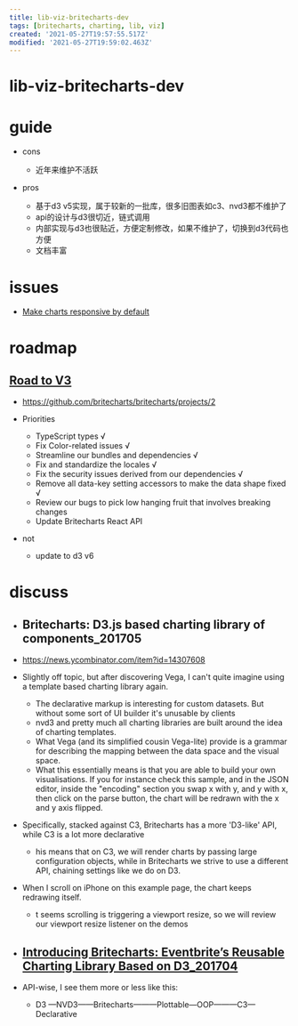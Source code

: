 ```yaml
---
title: lib-viz-britecharts-dev
tags: [britecharts, charting, lib, viz]
created: '2021-05-27T19:57:55.517Z'
modified: '2021-05-27T19:59:02.463Z'
---
```


# lib-viz-britecharts-dev

# guide
- cons
  - 近年来维护不活跃

- pros
  - 基于d3 v5实现，属于较新的一批库，很多旧图表如c3、nvd3都不维护了
  - api的设计与d3很切近，链式调用
  - 内部实现与d3也很贴近，方便定制修改，如果不维护了，切换到d3代码也方便
  - 文档丰富
# issues
- [Make charts responsive by default](https://github.com/britecharts/britecharts/issues/110)
# roadmap

## [Road to V3](https://github.com/britecharts/britecharts/issues/870)

- https://github.com/britecharts/britecharts/projects/2

- Priorities
  - TypeScript types √
  - Fix Color-related issues √
  - Streamline our bundles and dependencies √
  - Fix and standardize the locales √
  - Fix the security issues derived from our dependencies √
  - Remove all data-key setting accessors to make the data shape fixed √
  - Review our bugs to pick low hanging fruit that involves breaking changes
  - Update Britecharts React API

- not
  - update to d3 v6
# discuss
- ## Britecharts: D3.js based charting library of components_201705
- https://news.ycombinator.com/item?id=14307608
- Slightly off topic, but after discovering Vega, I can't quite imagine using a template based charting library again.
  - The declarative markup is interesting for custom datasets. But without some sort of UI builder it's unusable by clients
  - nvd3 and pretty much all charting libraries are built around the idea of charting templates. 
  - What Vega (and its simplified cousin Vega-lite) provide is a grammar for describing the mapping between the data space and the visual space.
  - What this essentially means is that you are able to build your own visualisations. If you for instance check this sample, and in the JSON editor, inside the "encoding" section you swap x with y, and y with x, then click on the parse button, the chart will be redrawn with the x and y axis flipped.
- Specifically, stacked against C3, Britecharts has a more 'D3-like' API, while C3 is a lot more declarative
  - his means that on C3, we will render charts by passing large configuration objects, while in Britecharts we strive to use a different API, chaining settings like we do on D3.
- When I scroll on iPhone on this example page, the chart keeps redrawing itself.
  - t seems scrolling is triggering a viewport resize, so we will review our viewport resize listener on the demos

- ## [Introducing Britecharts: Eventbrite’s Reusable Charting Library Based on D3_201704](https://www.eventbrite.com/engineering/introducing-britecharts/)
- API-wise, I see them more or less like this:
  - D3 —NVD3——Britecharts———Plottable—OOP———C3— Declarative
